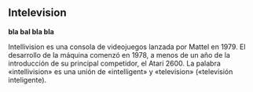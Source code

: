 ## Intelevision

**bla bal bla bla**

Intellivision es una consola de videojuegos lanzada por Mattel en 1979. El desarrollo de la máquina comenzó en 1978, a menos de un año de la introducción de su principal competidor, el Atari 2600. La palabra «intellivision» es una unión de «intelligent» y «television» («televisión inteligente).

